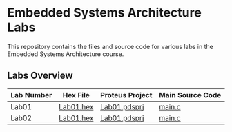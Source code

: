 # Embedded Systems Architecture Labs

This repository contains the files and source code for various labs in the Embedded Systems Architecture course.

## Labs Overview

| Lab Number | Hex File | Proteus Project | Main Source Code |
|------------|----------|-----------------|------------------|
| Lab01      | [Lab01.hex](Lab01/Lab01.hex) | [Lab01.pdsprj](Lab01/Lab01.pdsprj) | [main.c](Lab01/src/main.c) |
| Lab02      | [Lab01.hex](Lab02/Lab02.hex) | [Lab01.pdsprj](Lab02/Lab02.pdsprj) | [main.c](Lab02/src/main.c) |


